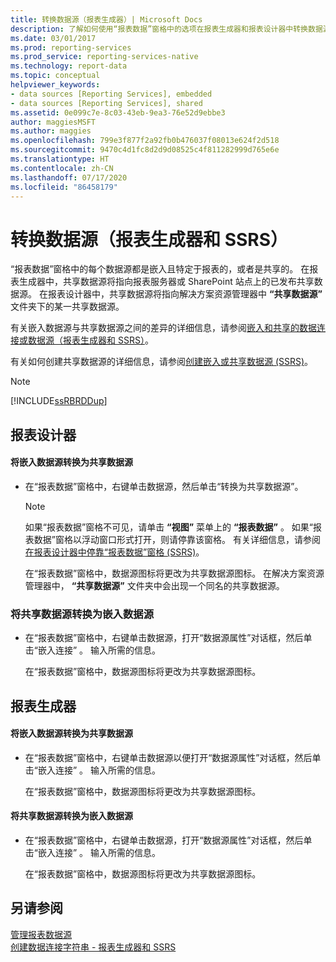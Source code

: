 ```yaml
---
title: 转换数据源（报表生成器）| Microsoft Docs
description: 了解如何使用“报表数据”窗格中的选项在报表生成器和报表设计器中转换数据源。
ms.date: 03/01/2017
ms.prod: reporting-services
ms.prod_service: reporting-services-native
ms.technology: report-data
ms.topic: conceptual
helpviewer_keywords:
- data sources [Reporting Services], embedded
- data sources [Reporting Services], shared
ms.assetid: 0e099c7e-8c03-43eb-9ea3-76e52d9ebbe3
author: maggiesMSFT
ms.author: maggies
ms.openlocfilehash: 799e3f877f2a92fb0b476037f08013e624f2d518
ms.sourcegitcommit: 9470c4d1fc8d2d9d08525c4f811282999d765e6e
ms.translationtype: HT
ms.contentlocale: zh-CN
ms.lasthandoff: 07/17/2020
ms.locfileid: "86458179"
---
```

# <a name="convert-data-sources-report-builder-and-ssrs"></a>转换数据源（报表生成器和 SSRS）
  “报表数据”窗格中的每个数据源都是嵌入且特定于报表的，或者是共享的。 在报表生成器中，共享数据源将指向报表服务器或 SharePoint 站点上的已发布共享数据源。 在报表设计器中，共享数据源将指向解决方案资源管理器中 **“共享数据源”** 文件夹下的某一共享数据源。  
  
 有关嵌入数据源与共享数据源之间的差异的详细信息，请参阅[嵌入和共享的数据连接或数据源（报表生成器和 SSRS）](https://msdn.microsoft.com/library/f417782c-b85a-4c4d-8a40-839176daba56)。  
  
 有关如何创建共享数据源的详细信息，请参阅[创建嵌入或共享数据源 (SSRS)](https://msdn.microsoft.com/library/b111a8d0-a60d-4c8b-b00a-51644b19c34b)。  
  
> [!NOTE]  
>  [!INCLUDE[ssRBRDDup](../../includes/ssrbrddup-md.md)]  
  
## <a name="report-designer"></a>报表设计器  
  
#### <a name="to-convert-a-data-source-from-embedded-to-shared"></a>将嵌入数据源转换为共享数据源  
  
-   在“报表数据”窗格中，右键单击数据源，然后单击“转换为共享数据源”。  
  
    > [!NOTE]  
    >  如果“报表数据”窗格不可见，请单击 **“视图”** 菜单上的 **“报表数据”** 。 如果“报表数据”窗格以浮动窗口形式打开，则请停靠该窗格。 有关详细信息，请参阅[在报表设计器中停靠“报表数据”窗格 (SSRS)](../../reporting-services/tools/dock-the-report-data-pane-in-report-designer-ssrs.md)。  
  
     在“报表数据”窗格中，数据源图标将更改为共享数据源图标。 在解决方案资源管理器中， **“共享数据源”** 文件夹中会出现一个同名的共享数据源。  
  
### <a name="to-convert-a-data-source-from-shared-to-embedded"></a>将共享数据源转换为嵌入数据源  
  
-   在“报表数据”窗格中，右键单击数据源，打开“数据源属性”对话框，然后单击“嵌入连接” 。 输入所需的信息。  
  
     在“报表数据”窗格中，数据源图标将更改为共享数据源图标。  
  
## <a name="report-builder"></a>报表生成器  
  
#### <a name="to-convert-a-data-source-from-embedded-to-shared"></a>将嵌入数据源转换为共享数据源  
  
-   在“报表数据”窗格中，右键单击数据源以便打开“数据源属性”对话框，然后单击“嵌入连接” 。 输入所需的信息。  
  
     在“报表数据”窗格中，数据源图标将更改为共享数据源图标。  
  
#### <a name="to-convert-a-data-source-from-shared-to-embedded"></a>将共享数据源转换为嵌入数据源  
  
-   在“报表数据”窗格中，右键单击数据源，打开“数据源属性”对话框，然后单击“嵌入连接” 。 输入所需的信息。  
  
     在“报表数据”窗格中，数据源图标将更改为共享数据源图标。  
  
## <a name="see-also"></a>另请参阅  
 [管理报表数据源](../../reporting-services/report-data/manage-report-data-sources.md)   
 [创建数据连接字符串 - 报表生成器和 SSRS](../../reporting-services/report-data/data-connections-data-sources-and-connection-strings-report-builder-and-ssrs.md)  
  
  

